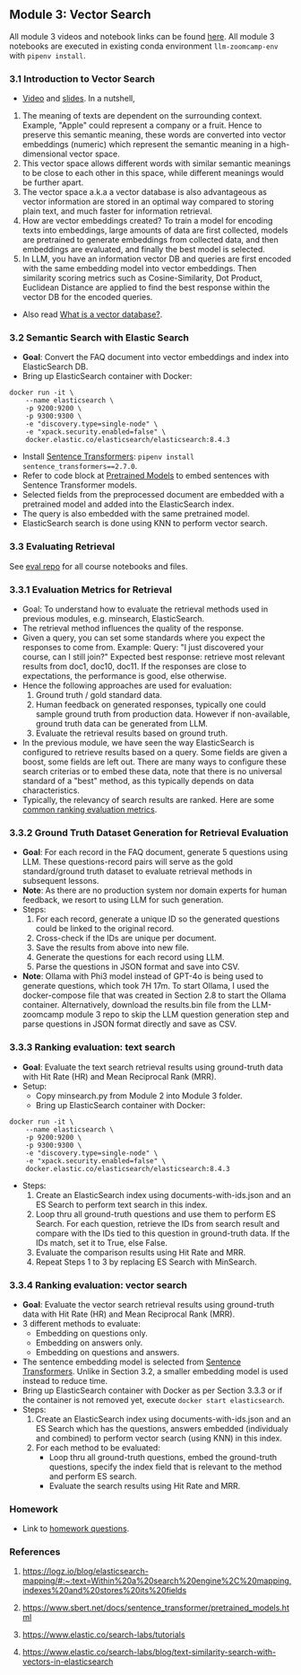 ## Module 3: Vector Search
All module 3 videos and notebook links can be found [here](https://github.com/DataTalksClub/llm-zoomcamp/tree/main/03-vector-search). All module 3 notebooks are executed in existing conda environment ```llm-zoomcamp-env``` with ```pipenv install```.

### 3.1 Introduction to Vector Search
- [Video](https://youtu.be/C5AWdL3kg1Q?si=yo7wtHA4DGxzivgG) and [slides](https://github.com/dataML007/elastic_search/blob/main/Introduction%20to%20Vector%20DB.pdf).
In a nutshell, 
1. The meaning of texts are dependent on the surrounding context. Example, "Apple" could represent a company or a fruit. Hence to preserve this semantic meaning, these words are converted into vector embeddings (numeric) which represent the semantic meaning in a high-dimensional vector space. 
2. This vector space allows different words with similar semantic meanings to be close to each other in this space, while different meanings would be further apart.
3. The vector space a.k.a a vector database is also advantageous as vector information are stored in an optimal way compared to storing plain text, and much faster for information retrieval.
4. How are vector embeddings created? To train a model for encoding texts into embeddings, large amounts of data are first collected, models are pretrained to generate embeddings from collected data, and then embeddings are evaluated, and finally the best model is selected.
5. In LLM, you have an information vector DB and queries are first encoded with the same embedding model into vector embeddings. Then similarity scoring metrics such as Cosine-Similarity, Dot Product, Euclidean Distance are applied to find the best response within the vector DB for the encoded queries. 
- Also read [What is a vector database?](https://www.elastic.co/what-is/vector-database).

### 3.2 Semantic Search with Elastic Search
- <b>Goal</b>: Convert the FAQ document into vector embeddings and index into ElasticSearch DB.
- Bring up ElasticSearch container with Docker:
```
docker run -it \
    --name elasticsearch \
    -p 9200:9200 \
    -p 9300:9300 \
    -e "discovery.type=single-node" \
    -e "xpack.security.enabled=false" \
    docker.elastic.co/elasticsearch/elasticsearch:8.4.3
```
- Install [Sentence Transformers](https://www.sbert.net/docs/sentence_transformer/pretrained_models.html): ```pipenv install sentence_transformers==2.7.0```.
- Refer to code block at [Pretrained Models](https://www.sbert.net/docs/sentence_transformer/pretrained_models.html#pretrained-models) to embed sentences with Sentence Transformer models.
- Selected fields from the preprocessed document are embedded with a pretrained model and added into the ElasticSearch index.
- The query is also embedded with the same pretrained model.
- ElasticSearch search is done using KNN to perform vector search.

### 3.3 Evaluating Retrieval
See [eval repo](https://github.com/DataTalksClub/llm-zoomcamp/tree/main/03-vector-search/eval) for all course notebooks and files.

### 3.3.1 Evaluation Metrics for Retrieval
- Goal: To understand how to evaluate the retrieval methods used in previous modules, e.g. minsearch, ElasticSearch.
- The retrieval method influences the quality of the response.
- Given a query, you can set some standards where you expect the responses to come from. Example:
    Query: "I just discovered your course, can I still join?"
    Expected best response: retrieve most relevant results from doc1, doc10, doc11.
    If the responses are close to expectations, the performance is good, else otherwise.
- Hence the following approaches are used for evaluation:
    1. Ground truth / gold standard data.
    2. Human feedback on generated responses, typically one could sample ground truth from production data. However if non-available, ground truth data can be generated from LLM.
    3. Evaluate the retrieval results based on ground truth.
- In the previous module, we have seen the way ElasticSearch is configured to retrieve results based on a query. Some fields are given a boost, some fields are left out. There are many ways to configure these search criterias or to embed these data, note that there is no universal standard of a "best" method, as this typically depends on data characteristics.
- Typically, the relevancy of search results are ranked. Here are some [common ranking evaluation metrics](https://github.com/DataTalksClub/llm-zoomcamp/blob/main/03-vector-search/eval/evaluation-metrics.md).

### 3.3.2 Ground Truth Dataset Generation for Retrieval Evaluation
- <b>Goal</b>: For each record in the FAQ document, generate 5 questions using LLM. These questions-record pairs will serve as the gold standard/ground truth dataset to evaluate retrieval methods in subsequent lessons.
- <b>Note</b>: As there are no production system nor domain experts for human feedback, we resort to using LLM for such generation.
- Steps:
    1. For each record, generate a unique ID so the generated questions could be linked to the original record.
    2. Cross-check if the IDs are unique per document.
    3. Save the results from above into new file.
    4. Generate the questions for each record using LLM.
    5. Parse the questions in JSON format and save into CSV.
- <b>Note</b>: Ollama with Phi3 model instead of GPT-4o is being used to generate questions, which took 7H 17m. To start Ollama, I used the docker-compose file that was created in Section 2.8 to start the Ollama container. Alternatively, download the results.bin file from the LLM-zoomcamp module 3 repo to skip the LLM question generation step and parse questions in JSON format directly and save as CSV.

### 3.3.3 Ranking evaluation: text search
- <b>Goal</b>: Evaluate the text search retrieval results using ground-truth data with Hit Rate (HR) and Mean Reciprocal Rank (MRR).
- Setup:
    - Copy minsearch.py from Module 2 into Module 3 folder.
    - Bring up ElasticSearch container with Docker:
```
docker run -it \
    --name elasticsearch \
    -p 9200:9200 \
    -p 9300:9300 \
    -e "discovery.type=single-node" \
    -e "xpack.security.enabled=false" \
    docker.elastic.co/elasticsearch/elasticsearch:8.4.3
```
- Steps:
    1. Create an ElasticSearch index using documents-with-ids.json and an ES Search to perform text search in this index.
    2. Loop thru all ground-truth questions and use them to perform ES Search. For each question, retrieve the IDs from search result and compare with the IDs tied to this question in ground-truth data. If the IDs match, set it to True, else False.
    3. Evaluate the comparison results using Hit Rate and MRR.
    4. Repeat Steps 1 to 3 by replacing ES Search with MinSearch.

### 3.3.4 Ranking evaluation: vector search
- <b>Goal</b>: Evaluate the vector search retrieval results using ground-truth data with Hit Rate (HR) and Mean Reciprocal Rank (MRR).
- 3 different methods to evaluate:
    * Embedding on questions only.
    * Embedding on answers only.
    * Embedding on questions and answers.
- The sentence embedding model is selected from [Sentence Transformers](https://www.sbert.net/docs/sentence_transformer/pretrained_models.html). Unlike in Section 3.2, a smaller embedding model is used instead to reduce time.
- Bring up ElasticSearch container with Docker as per Section 3.3.3 or if the container is not removed yet, execute ```docker start elasticsearch```.
- Steps:
    1. Create an ElasticSearch index using documents-with-ids.json and an ES Search which has the questions, answers embedded (individualy and combined) to perform vector search (using KNN) in this index.
    2. For each method to be evaluated:
        - Loop thru all ground-truth questions, embed the ground-truth questions, specify the index field that is relevant to the method and perform ES search.
        - Evaluate the search results using Hit Rate and MRR.

### Homework
- Link to [homework questions](https://github.com/DataTalksClub/llm-zoomcamp/blob/main/cohorts/2024/03-vector-search/homework.md).

### References
1. https://logz.io/blog/elasticsearch-mapping/#:~:text=Within%20a%20search%20engine%2C%20mapping,indexes%20and%20stores%20its%20fields

2. https://www.sbert.net/docs/sentence_transformer/pretrained_models.html

3. https://www.elastic.co/search-labs/tutorials

4. https://www.elastic.co/search-labs/blog/text-similarity-search-with-vectors-in-elasticsearch
